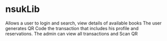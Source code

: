 
# nsukLib 
Allows a user to login and search, view details of available books
 The user generates QR Code the transaction that includes his profile and reservations.
The admin can view all transactions and Scan QR


